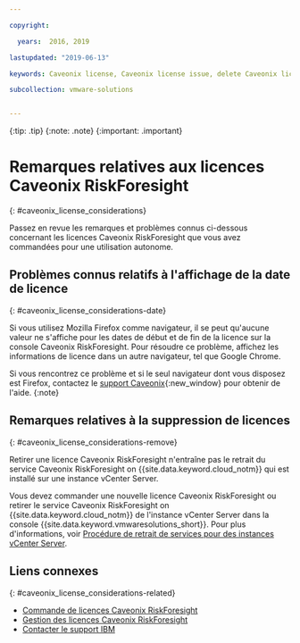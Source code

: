 ```yaml
---

copyright:

  years:  2016, 2019

lastupdated: "2019-06-13"

keywords: Caveonix license, Caveonix license issue, delete Caveonix license

subcollection: vmware-solutions


---
```


{:tip: .tip}
{:note: .note}
{:important: .important}

# Remarques relatives aux licences Caveonix RiskForesight
{: #caveonix_license_considerations}

Passez en revue les remarques et problèmes connus ci-dessous concernant les licences Caveonix RiskForesight que vous avez commandées pour une utilisation autonome.

## Problèmes connus relatifs à l'affichage de la date de licence
{: #caveonix_license_considerations-date}

Si vous utilisez Mozilla Firefox comme navigateur, il se peut qu'aucune valeur ne s'affiche pour les dates de début et de fin de la licence sur la console Caveonix RiskForesight. Pour résoudre ce problème, affichez les informations de licence dans un autre navigateur, tel que Google Chrome.

Si vous rencontrez ce problème et si le seul navigateur dont vous disposez est Firefox, contactez le [support Caveonix](https://www.caveonix.com/support/){:new_window} pour obtenir de l'aide.
{:note}

## Remarques relatives à la suppression de licences
{: #caveonix_license_considerations-remove}

Retirer une licence Caveonix RiskForesight n'entraîne pas le retrait du service Caveonix RiskForesight on {{site.data.keyword.cloud_notm}} qui est installé sur une instance vCenter Server.

Vous devez commander une nouvelle licence Caveonix RiskForesight ou retirer le service Caveonix RiskForesight on {{site.data.keyword.cloud_notm}} de l'instance vCenter Server dans la console {{site.data.keyword.vmwaresolutions_short}}. Pour plus d'informations, voir [Procédure de retrait de services pour des instances vCenter Server](/docs/services/vmwaresolutions/services?topic=vmware-solutions-vc_addingremovingservices#vc_addingremovingservices-removing-procedure).

## Liens connexes
{: #caveonix_license_considerations-related}

* [Commande de licences Caveonix RiskForesight](/docs/services/vmwaresolutions/services?topic=vmware-solutions-caveonix_license_ordering)
* [Gestion des licences Caveonix RiskForesight](/docs/services/vmwaresolutions/services?topic=vmware-solutions-caveonix_license_managing)
* [Contacter le support IBM](/docs/services/vmwaresolutions/vmonic?topic=vmware-solutions-trbl_support)
